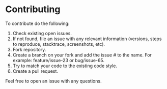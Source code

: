 # Contributing

To contribute do the following:
1. Check existing open issues.
2. If not found, file an issue with any relevant information (versions, steps to reproduce, stacktrace, screenshots, etc).
3. Fork repository.
4. Create a branch on your fork and add the issue # to the name. For example: feature/issue-23 or bug/issue-65.
5. Try to match your code to the existing code style.
6. Create a pull request.

Feel free to open an issue with any questions.